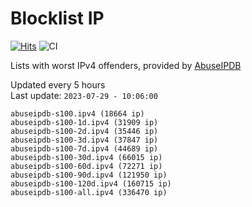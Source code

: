 # Blocklist IP

[![Hits](https://hits.seeyoufarm.com/api/count/incr/badge.svg?url=https%3A%2F%2Fgithub.com%2Fborestad%2Fblocklist-ip%2F&count_bg=%2379C83D&title_bg=%23555555&icon=&icon_color=%23E7E7E7&title=hits&edge_flat=false)](https://hits.seeyoufarm.com)  ![CI](https://img.shields.io/github/workflow/status/borestad/blocklist-ip/CI?style=flat-square)

Lists with worst IPv4 offenders, provided by [AbuseIPDB](https://www.abuseipdb.com/)

<!-- FOOTER-PLACEHOLDER -->
Updated every 5 hours<br>
Last update: `2023-07-29 - 10:06:00`
```
abuseipdb-s100.ipv4 (18664 ip)
abuseipdb-s100-1d.ipv4 (31909 ip)
abuseipdb-s100-2d.ipv4 (35446 ip)
abuseipdb-s100-3d.ipv4 (37847 ip)
abuseipdb-s100-7d.ipv4 (44689 ip)
abuseipdb-s100-30d.ipv4 (66015 ip)
abuseipdb-s100-60d.ipv4 (72271 ip)
abuseipdb-s100-90d.ipv4 (121950 ip)
abuseipdb-s100-120d.ipv4 (160715 ip)
abuseipdb-s100-all.ipv4 (336470 ip)
```
